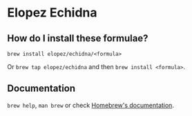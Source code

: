 # Elopez Echidna

## How do I install these formulae?

`brew install elopez/echidna/<formula>`

Or `brew tap elopez/echidna` and then `brew install <formula>`.

## Documentation

`brew help`, `man brew` or check [Homebrew's documentation](https://docs.brew.sh).
